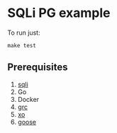 # SQLi PG example

To run just:

```
make test
```

## Prerequisites

1. [sqli](https://github.com/Dionid/sqli)
1. Go
1. Docker
1. [grc](https://github.com/garabik/grc)
1. [xo](https://github.com/xo/xo)
1. [goose](https://github.com/pressly/goose)